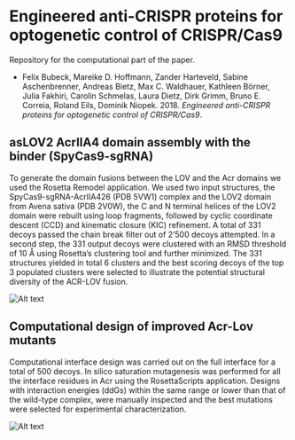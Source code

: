 # Engineered anti-CRISPR proteins for optogenetic control of CRISPR/Cas9
Repository for the computational part of the paper.

- Felix Bubeck, Mareike D. Hoffmann, Zander Harteveld, Sabine Aschenbrenner, Andreas Bietz, Max C. Waldhauer, Kathleen Börner, Julia Fakhiri, Carolin Schmelas, Laura Dietz, Dirk Grimm, Bruno E. Correia, Roland Eils, Dominik Niopek. 2018. *Engineered anti-CRISPR proteins for optogenetic control of CRISPR/Cas9*.

## asLOV2 AcrIIA4 domain assembly with the binder (SpyCas9-sgRNA)
To generate the domain fusions between the LOV and the Acr domains we used the Rosetta Remodel application. We used two input structures, the  SpyCas9-sgRNA-AcrIIA426 (PDB 5VW1) complex and the LOV2 domain from Avena sativa (PDB 2V0W), the C and N terminal helices of the LOV2 domain were rebuilt using loop fragments, followed by cyclic coordinate descent (CCD) and kinematic closure (KIC) refinement. A total of 331 decoys passed the chain break filter out of 2’500 decoys attempted. In a second step, the 331 output decoys were clustered with an RMSD threshold of 10 Å using Rosetta’s clustering tool and further minimized. The 331 structures yielded in total 6 clusters and the best scoring decoys of the top 3 populated clusters were selected to illustrate the potential structural diversity of the ACR-LOV fusion. 

![Alt text](images/cluster_overview.png "Shown right the representative of the largest cluster bound to SpyCas9 and left the 3 major clusters.")

## Computational design of improved Acr-Lov mutants
Computational interface design was carried out on the full interface for a total of 500 decoys. In silico saturation mutagenesis was performed for all the interface residues in Acr using the RosettaScripts application. Designs with interaction energies (ddGs) within the same range or lower than that of the wild-type complex, were manually inspected and the best mutations were selected for experimental characterization.

![Alt text](images/arcIIa4_interface.png "The arcIIA4 interface for design in red.")
